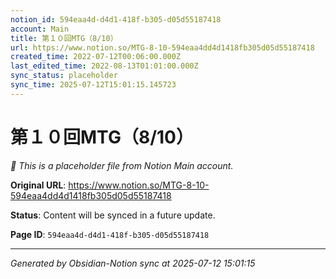 ```yaml
---
notion_id: 594eaa4d-d4d1-418f-b305-d05d55187418
account: Main
title: 第１０回MTG（8/10）
url: https://www.notion.so/MTG-8-10-594eaa4dd4d1418fb305d05d55187418
created_time: 2022-07-12T00:06:00.000Z
last_edited_time: 2022-08-13T01:01:00.000Z
sync_status: placeholder
sync_time: 2025-07-12T15:01:15.145723
---
```


# 第１０回MTG（8/10）

*🔄 This is a placeholder file from Notion Main account.*

**Original URL**: https://www.notion.so/MTG-8-10-594eaa4dd4d1418fb305d05d55187418

**Status**: Content will be synced in a future update.

**Page ID**: `594eaa4d-d4d1-418f-b305-d05d55187418`

---

*Generated by Obsidian-Notion sync at 2025-07-12 15:01:15*
